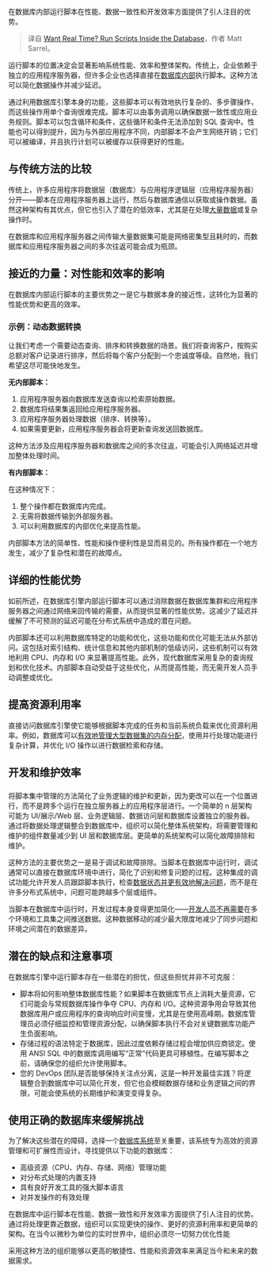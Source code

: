 
<!--
title: 想要实时？在数据库中运行脚本
cover: https://cdn.thenewstack.io/media/2024/09/ec2ce051-database.jpg
-->

在数据库内部运行脚本在性能、数据一致性和开发效率方面提供了引人注目的优势。

> 译自 [Want Real Time? Run Scripts Inside the Database](https://thenewstack.io/want-real-time-run-scripts-inside-the-database/)，作者 Matt Sarrel。

运行脚本的位置决定会显著影响系统性能、效率和整体架构。传统上，企业依赖于独立的应用程序服务器，但许多企业也选择直接在[数据库内部](https://thenewstack.io/data/)执行脚本。这种方法可以简化数据操作并减少延迟。

通过利用数据库引擎本身的功能，这些脚本可以有效地执行复杂的、多步骤操作，而这些操作用单个查询很难完成。脚本可以由事务调用以确保数据一致性或应用业务规则。脚本可以包含循环和条件，这些循环和条件无法添加到 SQL 查询中。性能也可以得到提升，因为与外部应用程序不同，内部脚本不会产生网络开销；它们可以被编译，并且执行计划可以被缓存以获得更好的性能。

## 与传统方法的比较

传统上，许多应用程序将数据层（数据库）与应用程序逻辑层（应用程序服务器）分开——脚本在应用程序服务器上运行，然后与数据库通信以获取或操作数据。虽然这种架构有其优点，但它也引入了潜在的低效率，尤其是在处理[大量数据](https://thenewstack.io/processing-large-data-sets-in-fine-grained-parallel-streams-with-sql/)或复杂操作时。

在数据库和应用程序服务器之间传输大量数据集可能是网络密集型且耗时的，而数据库和应用程序服务器之间的多次往返可能会成为瓶颈。

## 接近的力量：对性能和效率的影响

在数据库内部运行脚本的主要优势之一是它与数据本身的接近性，这转化为显著的性能优势和更高的效率。

### 示例：动态数据转换

让我们考虑一个需要动态查询、排序和转换数据的场景。我们将查询客户，按购买总额对客户记录进行排序，然后将每个客户分配到一个忠诚度等级。自然地，我们希望这尽可能快地发生。

**无内部脚本：**

1. 应用程序服务器向数据库发送查询以检索原始数据。
2. 数据库将结果集返回给应用程序服务器。
3. 应用程序服务器处理数据（排序、转换等）。
4. 如果需要更新，应用程序服务器会将更新查询发送回数据库。

这种方法涉及应用程序服务器和数据库之间的多次往返，可能会引入网络延迟并增加整体处理时间。

**有内部脚本：**

在这种情况下：

1. 整个操作都在数据库内完成。
2. 无需将数据传输到外部服务器。
3. 可以利用数据库的内部优化来提高性能。

内部脚本方法的简单性、性能和操作便利性是显而易见的。所有操作都在一个地方发生，减少了复杂性和潜在的故障点。

## 详细的性能优势

如前所述，在数据库引擎内部运行脚本可以通过消除数据在数据库集群和应用程序服务器之间通过网络来回传输的需要，从而提供显著的性能优势。这减少了延迟并缓解了不可预测的延迟可能在分布式系统中造成的潜在问题。

内部脚本还可以利用数据库特定的功能和优化，这些功能和优化可能无法从外部访问。这包括对索引结构、统计信息和其他内部机制的低级访问，这些机制可以有效地利用 CPU、内存和 I/O 来显著提高性能。此外，现代数据库采用复杂的查询规划和优化技术。内部脚本自动受益于这些优化，从而提高性能，而无需开发人员手动调整或优化。

## 提高资源利用率

直接访问数据库引擎使它能够根据脚本完成的任务和当前系统负载来优化资源利用率。例如，数据库可以[有效地管理大型数据集的内存分配](https://aerospike.com/blog/hybrid-memory-architecture-optimization/?utm_source=byline&utm_medium=pr&utm_campaign=thenewstack)，使用并行处理功能进行复杂计算，并优化 I/O 操作以进行数据检索和存储。

## 开发和维护效率

###
将脚本集中管理的方法简化了业务逻辑的维护和更新，因为更改可以在一个位置进行，而不是跨多个运行在独立服务器上的应用程序层进行。一个简单的 n 层架构可能为 UI/展示/Web 层、业务逻辑层、数据访问层和数据库设置独立的服务器。通过将数据处理逻辑整合到数据库中，组织可以简化整体系统架构，将需要管理和维护的组件数量减少到 UI 层和数据库层。更简单的系统架构可以简化故障排除和维护。

这种方法的主要优势之一是易于调试和故障排除。当脚本在数据库中运行时，调试通常可以直接在数据库环境中进行，简化了识别和修复问题的过程。这种集成的调试功能允许开发人员跟踪脚本执行，检查[数据状态并更有效地解决问题](https://thenewstack.io/aws-aerospike-team-up-for-more-efficient-data-streaming/)，而不是在许多分布式系统中，问题可能跨越多个层或组件。

当脚本在数据库中运行时，开发过程本身变得更加简化——[开发人员不再需要](https://thenewstack.io/what-ai-developer-skills-do-you-need-in-2024/)在多个环境和工具集之间推送数据。这种数据移动的减少最大限度地减少了同步问题和环境之间潜在的数据差异。

## 潜在的缺点和注意事项

在数据库引擎中运行脚本存在一些潜在的担忧，但这些担忧并非不可克服：

- 脚本将如何影响整体数据库性能？如果脚本在数据库节点上消耗大量资源，它们可能会与常规数据库操作争夺 CPU、内存和 I/O。这种资源争用会导致其他数据库用户或应用程序的查询响应时间变慢，尤其是在使用高峰期。数据库管理员必须仔细监控和管理资源分配，以确保脚本执行不会对关键数据库功能产生负面影响。
- 存储过程的语法特定于数据库，因此过度依赖存储过程会增加供应商锁定。使用 ANSI SQL 中的数据库调用编写“正常”代码更具可移植性。在编写脚本之前，请确保您的组织允许使用脚本。
- 您的 DevOps 团队是否能够保持关注点分离，这是一种开发最佳实践？将逻辑整合到数据库中可以简化开发，但它也会模糊数据存储和业务逻辑之间的界限，可能会使系统的长期维护和演变变得复杂。

## 使用正确的数据库来缓解挑战

为了解决这些潜在的障碍，选择一个[数据库系统](https://aerospike.com/products/database/?utm_source=byline&utm_medium=pr&utm_campaign=thenewstack)至关重要，该系统专为高效的资源管理和可扩展性而设计。寻找提供以下功能的数据库：

- 高级资源（CPU、内存、存储、网络）管理功能
- 对分布式处理的内置支持
- 具有良好开发工具的强大脚本语言
- 对并发操作的有效处理

在数据库中运行脚本在性能、数据一致性和开发效率方面提供了引人注目的优势。通过将处理更靠近数据，组织可以实现更快的操作、更好的资源利用率和更简单的架构。在当今以微秒为单位的实时世界中，组织必须尽一切努力优化性能

采用这种方法的组织能够以更高的敏捷性、性能和资源效率来满足当今和未来的数据需求。

